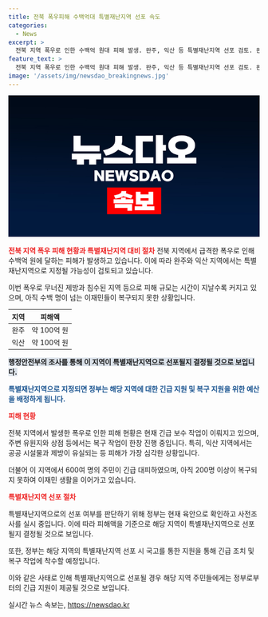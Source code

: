 ```yaml
---
title: 전북 폭우피해 수백억대 특별재난지역 선포 속도
categories:
  - News
excerpt: >
  전북 지역 폭우로 인한 수백억 원대 피해 발생. 완주, 익산 등 특별재난지역 선포 검토. 완주 운주면 하천 무너진 제방 긴급 보수. 피해규모는 200건 이상, 이재민 200명 넘어. 정부, 특별재난지역 선포 검토. 익산에서 실종된 20대 남성 발견될 때까지 숨진 채 발견.
feature_text: >
  전북 지역 폭우로 인한 수백억 원대 피해 발생. 완주, 익산 등 특별재난지역 선포 검토. 완주 운주면 하천 무너진 제방 긴급 보수. 피해규모는 200건 이상, 이재민 200명 넘어. 정부, 특별재난지역 선포 검토. 익산에서 실종된 20대 남성 발견될 때까지 숨진 채 발견.
image: '/assets/img/newsdao_breakingnews.jpg'
---
```


<p><img src="/assets/img/newsdao_breakingnews.jpg" alt="koreaapp 속보" /></p>

<p><b><span style="color: #ee2323;">전북 지역 폭우 피해 현황과 특별재난지역 대비 절차</span></b>
전북 지역에서 급격한 폭우로 인해 수백억 원에 달하는 피해가 발생하고 있습니다. 이에 따라 완주와 익산 지역에서는 특별재난지역으로 지정될 가능성이 검토되고 있습니다.</p>

<p data-ke-size="size16">이번 폭우로 무너진 제방과 침수된 지역 등으로 피해 규모는 시간이 지날수록 커지고 있으며, 아직 수백 명이 넘는 이재민들이 복구되지 못한 상황입니다.</p>

<table>
    <thead>
        <tr>
            <th>지역</th>
            <th>피해액</th>
        </tr>
    </thead>
    <tbody>
        <tr>
            <td>완주</td>
            <td>약 100억 원</td>
        </tr>
        <tr>
            <td>익산</td>
            <td>약 100억 원</td>
        </tr>
    </tbody>
</table>

<p><b><span style="background-color: #21538527;">행정안전부의 조사를 통해 이 지역이 특별재난지역으로 선포될지 결정될 것으로 보입니다.</span></b></p>

<p><b><span style="color: #1a5490;">특별재난지역으로 지정되면 정부는 해당 지역에 대한 긴급 지원 및 복구 지원을 위한 예산을 배정하게 됩니다.</span></b></p>

<p><b><span style="color: #ee2323;">피해 현황</span></b> </p>

<p>전북 지역에서 발생한 폭우로 인한 피해 현황은 현재 긴급 보수 작업이 이뤄지고 있으며, 주변 유원지와 상점 등에서는 복구 작업이 한창 진행 중입니다. 특히, 익산 지역에서는 공공 시설물과 제방이 유실되는 등 피해가 가장 심각한 상황입니다.</p>

<p data-ke-size="size16">더불어 이 지역에서 600여 명의 주민이 긴급 대피하였으며, 아직 200명 이상이 복구되지 못하여 이재민 생활을 이어가고 있습니다.</p>

<p><b><span style="color: #ee2323;">특별재난지역 선포 절차</span></b></p>

<p>특별재난지역으로의 선포 여부를 판단하기 위해 정부는 현재 육안으로 확인하고 사전조사를 실시 중입니다. 이에 따라 피해액을 기준으로 해당 지역이 특별재난지역으로 선포될지 결정될 것으로 보입니다.</p>

<p data-ke-size="size16">또한, 정부는 해당 지역의 특별재난지역 선포 시 국고를 통한 지원을 통해 긴급 조치 및 복구 작업에 착수할 예정입니다.</p>

<p>이와 같은 사태로 인해 특별재난지역으로 선포될 경우 해당 지역 주민들에게는 정부로부터의 긴급 지원이 제공될 것으로 보입니다.</p>
실시간 뉴스 속보는, <a href="https://newsdao.kr" rel="dofollow">https://newsdao.kr</a>



